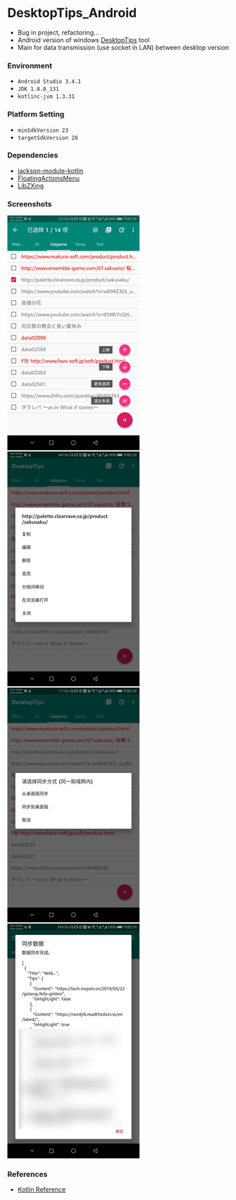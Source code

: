 # DesktopTips_Android

+ Bug in project, refactoring...
+ Android version of windows [DesktopTips](https://github.com/Aoi-hosizora/DesktopTips) tool
+ Main for data transmission (use socket in LAN) between desktop version

### Environment

+ `Android Studio 3.4.1`
+ `JDK 1.8.0_131`
+ `kotlinc-jvm 1.3.31`

### Platform Setting

+ `minSdkVersion 23`
+ `targetSdkVersion 28`

### Dependencies

+ [jackson-module-kotlin](https://github.com/FasterXML/jackson-module-kotlin)
+ [FloatingActionsMenu](https://jcenter.bintray.com/com/getbase/floatingactionbutton/1.10.1/)
+ [LibZXing](https://github.com/jwkj/LibZXing)

### Screenshots

![Screenshot_1](./assets/Screenshot_1.jpg)
![Screenshot_2](./assets/Screenshot_2.jpg)
![Screenshot_3](./assets/Screenshot_3.jpg)
![Screenshot_4](./assets/Screenshot_4.jpg)

### References

+ [Kotlin Reference](https://kotlinlang.org/docs/reference/)
